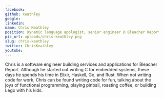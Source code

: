 ```yaml
---
facebook: 
github: keathley
google: 
linkedin: 
name: Chris Keathley
position: Dynamic language apologist, senior engineer @ Bleacher Report
pic_url: uploads/chris-keathley.png
slug: chris-keathley
twitter: ChrisKeathley
youtube: 
---
```

<p>Chris is a software engineer building services and applications for Bleacher Report. Although he started out writing C for embedded systems, these days he spends his time in Elixir, Haskell, Go, and Rust. When not writing code for work, Chris can be found writing code for fun, talking about the joys of functional programming, playing pinball, roasting coffee, or building Lego with his kids.</p>
